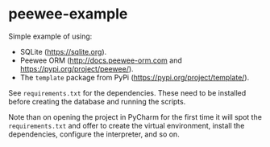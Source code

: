 # peewee-example

Simple example of using:

* SQLite (https://sqlite.org).
* Peewee ORM (http://docs.peewee-orm.com and https://pypi.org/project/peewee/).
* The ``template`` package from PyPi (https://pypi.org/project/template/).

See ``requirements.txt`` for the dependencies. These need to be installed before creating the database and running the scripts.

Note than on opening the project in PyCharm for the first time it will spot the ``requirements.txt`` and offer to create the virtual environment, install the dependencies, configure the interpreter, and so on.
